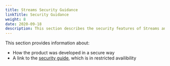 ```yaml
---
title: Streams Security Guidance
linkTitle: Security Guidance
weight: 8
date: 2020-09-18
description: This section describes the security features of Streams and provides instructions and best practices for strengthening its security.
---
```


This section provides information about:

* How the product was developed in a secure way
* A link to the [security guide](https://docs.axway.com/bundle/Streams_20_SecurityGuide_allOS_en_HTML5/), which is in restricted availibility
